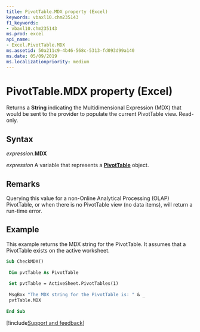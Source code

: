 ```yaml
---
title: PivotTable.MDX property (Excel)
keywords: vbaxl10.chm235143
f1_keywords:
- vbaxl10.chm235143
ms.prod: excel
api_name:
- Excel.PivotTable.MDX
ms.assetid: 50a211c9-4b46-568c-5313-fd093d99a140
ms.date: 05/09/2019
ms.localizationpriority: medium
---
```



# PivotTable.MDX property (Excel)

Returns a **String** indicating the Multidimensional Expression (MDX) that would be sent to the provider to populate the current PivotTable view. Read-only.


## Syntax

_expression_.**MDX**

_expression_ A variable that represents a **[PivotTable](Excel.PivotTable.md)** object.


## Remarks

Querying this value for a non-Online Analytical Processing (OLAP) PivotTable, or when there is no PivotTable view (no data items), will return a run-time error.


## Example

This example returns the MDX string for the PivotTable. It assumes that a PivotTable exists on the active worksheet.

```vb
Sub CheckMDX() 
 
 Dim pvtTable As PivotTable 
 
 Set pvtTable = ActiveSheet.PivotTables(1) 
 
 MsgBox "The MDX string for the PivotTable is: " & _ 
 pvtTable.MDX 
 
End Sub
```




[!include[Support and feedback](~/includes/feedback-boilerplate.md)]